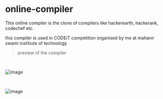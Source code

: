 # online-compiler
This online compiler is the clone of compilers like hackerearth, hackerank, codechef etc. 

this compiler is used in CODEiT competition organised by me at mahavir swami institiute of technology
<br>

> preview of the compiler

<br>

![image](https://user-images.githubusercontent.com/28813274/30326036-c3ca28e8-97e4-11e7-9591-6055d6f1afff.png)

<br>


![image](https://user-images.githubusercontent.com/28813274/30326063-d96b0456-97e4-11e7-847e-ddcf5dbc0052.png)

<br>

